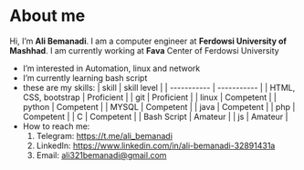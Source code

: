 # About me
Hi, I’m **Ali Bemanadi**. I am a computer engineer at **Ferdowsi University of Mashhad**. I am currently working at **Fava** Center of Ferdowsi University
- I’m interested in Automation, linux and network
- I’m currently learning bash script
- these are my skills:
  | skill | skill level |
  | ----------- | ----------- |
  | HTML, CSS, bootstrap | Proficient |
  | git | Proficient |
  | linux | Competent |
  | python | Competent |
  | MYSQL | Competent |
  | java | Competent |
  | php | Competent |
  | C | Competent |
  | Bash Script | Amateur |
  | js | Amateur |
- How to reach me:
  1. Telegram: https://t.me/ali_bemanadi
  2. LinkedIn: https://www.linkedin.com/in/ali-bemanadi-32891431a
  3. Email: ali321bemanadi@gmail.com
